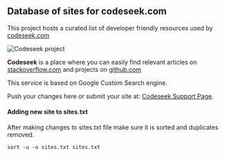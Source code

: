 ## Database of sites for codeseek.com

This project hosts a curated list of developer friendly resources used by [codeseek.com](http://codeseek.com/)

![Codeseek project](https://codeseek.com/codeseek.png "Codeseek logo")

**Codeseek** is a place where you can easily find relevant articles on [stackoverflow.com](https://stackoverflow.com/) and projects on [github.com](https://github.com/)

This service is based on Google Custom Search engine.

Push your changes here or submit your site at: [Codeseek Support Page](http://cloudinvent.com/codeseek-com-support-page/).


#### Adding new site to sites.txt

After making changes to sites.txt file make sure it is sorted and duplicates removed.

```
sort -u -o sites.txt sites.txt
```
